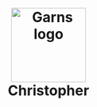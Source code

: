 <div id="top"></div>
<h1 align="center">
    <br>
    <a href="https://github.com/mammaddrik/christopher"><img src="https://i.postimg.cc/7h9CxC2V/christopher.png" alt="Garns logo" width="150" height="150"></a>
    <br>
    Christopher
    <br>
</h1>